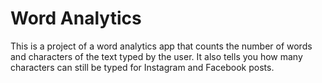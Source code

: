 # Word Analytics

This is a project of a word analytics app that counts the number of words and characters of the text typed by the user.
It also tells you how many characters can still be typed for Instagram and Facebook posts.
